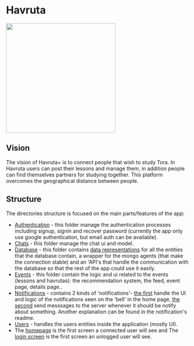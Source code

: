 # Havruta

<img src="https://github.com/fe1493/Havruta365/blob/master/images/AppIcon2.png?raw=true" width="300" height="300">

## Vision
The vision of Havruta+ is to connect people that wish to study Tora.
In Havruta users can post their lessons and manage them, in addition people can find themselves partners for studying together.
This platform overcomes the geographical distance between people.


## Structure
The directories structure is focused on the main parts/features of the app:
- [Authentication](lib/auth) - this folder manage the authentication processes including signup, signin and recover password (currently the app only use google authentication, but email auth can be available).
- [Chats](lib/chat) - this folder manage the chat ui and model.
- [Database](lib/data_base/) - this folder contains [data representations](lib/data_base/data_representations/) for all the entities that the database contain, a wrapper for the mongo agents (that make the connection stable) and an 'API's that handle the communication with the database so that the rest of the app could use it easily.
- [Events](lib/event/) - this folder contain the logic and ui related to the events (lessons and havrutas): the recommendation system, the feed, event page, details page..
- [Notifications](lib/notifications/) - contains 2 kinds of 'notifications'- [the first](lib/notifications//notifications/) handle the UI and logic of the notifications seen on the 'bell' in the home page, [the second](/lib/notifications//push_notifications/) send messsages to the server whenever it should be notify about something. Another explanation can be found in the notification's readme.
- [Users](lib/users/) - handles the users entities inside the application (mostly UI).
- The [homepage](lib/home_page.dart) is the first screen a connected user will see and The [login screen](lib/auth/screens/login_screen.dart) is the first screen an unlogged user will see.


